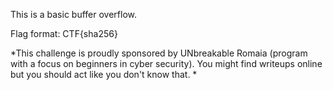 This is a basic buffer overflow.

Flag format: CTF{sha256}

*This challenge is proudly sponsored by UNbreakable Romaia (program with a focus on beginners in cyber security). You might find writeups online but you should act like you don't know that. *
